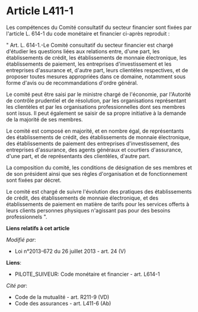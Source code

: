 # Article L411-1

Les compétences du Comité consultatif du secteur financier sont fixées par l'article L. 614-1 du code monétaire et financier
ci-après reproduit : 

" Art. L. 614-1.-Le Comité consultatif du secteur financier est chargé d'étudier les questions liées aux relations entre,
d'une part, les établissements de crédit, les établissements de monnaie électronique, les établissements de paiement, les
entreprises d'investissement et les entreprises d'assurance et, d'autre part, leurs clientèles respectives, et de proposer
toutes mesures appropriées dans ce domaine, notamment sous forme d'avis ou de recommandations d'ordre général. 

Le comité peut être saisi par le ministre chargé de l'économie, par l'Autorité de contrôle prudentiel et de résolution, par
les organisations représentant les clientèles et par les organisations professionnelles dont ses membres sont issus. Il peut
également se saisir de sa propre initiative à la demande de la majorité de ses membres. 

Le comité est composé en majorité, et en nombre égal, de représentants des établissements de crédit, des établissements de
monnaie électronique, des établissements de paiement des entreprises d'investissement, des entreprises d'assurance, des
agents généraux et courtiers d'assurance, d'une part, et de représentants des clientèles, d'autre part. 

La composition du comité, les conditions de désignation de ses membres et de son président ainsi que ses règles
d'organisation et de fonctionnement sont fixées par décret. 

Le comité est chargé de suivre l'évolution des pratiques des établissements de crédit, des établissements de monnaie
électronique, et des établissements de paiement en matière de tarifs pour les services offerts à leurs clients personnes
physiques n'agissant pas pour des besoins professionnels ".

**Liens relatifs à cet article**

_Modifié par_:

  - Loi n°2013-672 du 26 juillet 2013 - art. 24 (V)

**Liens**:

  - PILOTE_SUIVEUR: Code monétaire et financier - art. L614-1

_Cité par_:

  - Code de la mutualité - art. R211-9 (VD)
  - Code des assurances - art. L411-6 (Ab)
